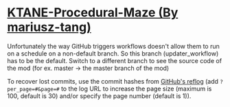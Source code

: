# [KTANE-Procedural-Maze (By mariusz-tang)](https://github.com/mariusz-tang/KTANE-Procedural-Maze)

Unfortunately the way GitHub triggers workflows doesn't allow them to run on a schedule on a non-default branch. So this branch (updater_workflow) has to be the default. Switch to a different branch to see the source code of the mod (for ex. master -> the master branch of the mod)

To recover lost commits, use the commit hashes from [GitHub's reflog](https://api.github.com/repos/KtaneModules/KTANE-Procedural-Maze-mariusz-tang/events) (add `?per_page=#&page=#` to the log URL to increase the page size (maximum is 100, default is 30) and/or specify the page number (default is 1)).

